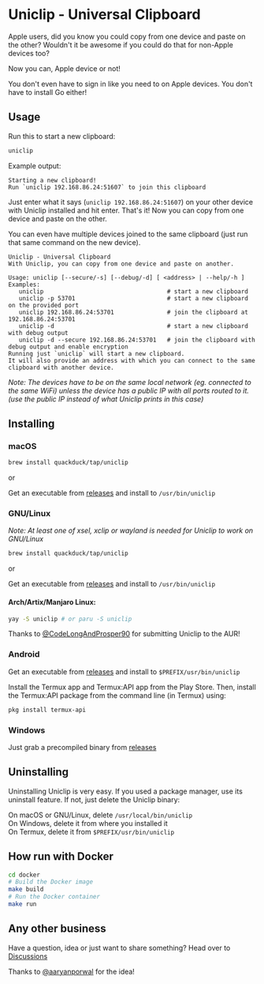 # Uniclip - Universal Clipboard

Apple users, did you know you could copy from one device and paste on the other? Wouldn't it be awesome if you could do that for non-Apple devices too?

Now you can, Apple device or not!

You don't even have to sign in like you need to on Apple devices. You don't have to install Go either!

## Usage

Run this to start a new clipboard:

 ```sh
uniclip
```

Example output:

```text
Starting a new clipboard!
Run `uniclip 192.168.86.24:51607` to join this clipboard

```

Just enter what it says (`uniclip 192.168.86.24:51607`) on your other device with Uniclip installed and hit enter. That's it! Now you can copy from one device and paste on the other.

You can even have multiple devices joined to the same clipboard (just run that same command on the new device).

```text
Uniclip - Universal Clipboard
With Uniclip, you can copy from one device and paste on another.

Usage: uniclip [--secure/-s] [--debug/-d] [ <address> | --help/-h ]
Examples:
   uniclip                                   # start a new clipboard
   uniclip -p 53701                          # start a new clipboard on the provided port
   uniclip 192.168.86.24:53701               # join the clipboard at 192.168.86.24:53701
   uniclip -d                                # start a new clipboard with debug output
   uniclip -d --secure 192.168.86.24:53701   # join the clipboard with debug output and enable encryption
Running just `uniclip` will start a new clipboard.
It will also provide an address with which you can connect to the same clipboard with another device.
```

*Note: The devices have to be on the same local network (eg. connected to the same WiFi) unless the device has a public IP with all ports routed to it. (use the public IP instead of what Uniclip prints in this case)*

## Installing

### macOS

```sh
brew install quackduck/tap/uniclip
```
or

Get an executable from [releases](https://github.com/quackduck/uniclip/releases) and install to `/usr/bin/uniclip`

### GNU/Linux

*Note: At least one of xsel, xclip or wayland is needed for Uniclip to work on GNU/Linux*

```sh
brew install quackduck/tap/uniclip
```
or

Get an executable from [releases](https://github.com/quackduck/uniclip/releases) and install to `/usr/bin/uniclip`

#### Arch/Artix/Manjaro Linux:
```sh
yay -S uniclip # or paru -S uniclip
```
Thanks to [@CodeLongAndProsper90](https://github.com/CodeLongAndProsper90) for submitting Uniclip to the AUR!

### Android

Get an executable from [releases](https://github.com/quackduck/uniclip/releases) and install to `$PREFIX/usr/bin/uniclip`

Install the Termux app and Termux:API app from the Play Store.
Then, install the Termux:API package from the command line (in Termux) using:
```sh
pkg install termux-api
```
### Windows

Just grab a precompiled binary from [releases](https://github.com/quackduck/uniclip/releases)

## Uninstalling
Uninstalling Uniclip is very easy. If you used a package manager, use its uninstall feature. If not, just delete the Uniclip binary:

On macOS or GNU/Linux, delete `/usr/local/bin/uniclip`  
On Windows, delete it from where you installed it  
On Termux, delete it from `$PREFIX/usr/bin/uniclip`


## How run with Docker
```bash
cd docker
# Build the Docker image
make build
# Run the Docker container
make run
```
  
## Any other business
Have a question, idea or just want to share something? Head over to [Discussions](https://github.com/quackduck/uniclip/discussions)

Thanks to [@aaryanporwal](https://github.com/aaryanporwal) for the idea!
